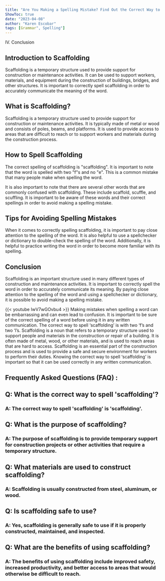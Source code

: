```yaml
---
title: "Are You Making a Spelling Mistake? Find Out the Correct Way to Spell 'Scaffolding' Now!"
ShowToc: true 
date: "2023-04-08"
author: "Karen Escobar" 
tags: [Grammar", Spelling"]
---
```

IV. Conclusion

## Introduction to Scaffolding

Scaffolding is a temporary structure used to provide support for construction or maintenance activities. It can be used to support workers, materials, and equipment during the construction of buildings, bridges, and other structures. It is important to correctly spell scaffolding in order to accurately communicate the meaning of the word.

## What is Scaffolding?

Scaffolding is a temporary structure used to provide support for construction or maintenance activities. It is typically made of metal or wood and consists of poles, beams, and platforms. It is used to provide access to areas that are difficult to reach or to support workers and materials during the construction process.

## How to Spell Scaffolding

The correct spelling of scaffolding is "scaffolding". It is important to note that the word is spelled with two "f"s and no "e". This is a common mistake that many people make when spelling the word.

It is also important to note that there are several other words that are commonly confused with scaffolding. These include scaffold, scuffle, and scuffling. It is important to be aware of these words and their correct spellings in order to avoid making a spelling mistake.

## Tips for Avoiding Spelling Mistakes

When it comes to correctly spelling scaffolding, it is important to pay close attention to the spelling of the word. It is also helpful to use a spellchecker or dictionary to double-check the spelling of the word. Additionally, it is helpful to practice writing the word in order to become more familiar with its spelling.

## Conclusion

Scaffolding is an important structure used in many different types of construction and maintenance activities. It is important to correctly spell the word in order to accurately communicate its meaning. By paying close attention to the spelling of the word and using a spellchecker or dictionary, it is possible to avoid making a spelling mistake.

{{< youtube IwV7wGOvbu4 >}} 
Making mistakes when spelling a word can be embarrassing and can even lead to confusion. It is important to be sure of the correct spelling of a word before using it in any written communication. The correct way to spell ‘scaffolding’ is with two ‘f’s and two ‘l’s. Scaffolding is a noun that refers to a temporary structure used to support people and materials in the construction or repair of a building. It is often made of metal, wood, or other materials, and is used to reach areas that are hard to access. Scaffolding is an essential part of the construction process and is used to provide a safe and secure environment for workers to perform their duties. Knowing the correct way to spell ‘scaffolding’ is important so that it can be used correctly in any written communication.

## Frequently Asked Questions (FAQ) :
<h2>Q: What is the correct way to spell 'scaffolding'?</h2>

<h3>A: The correct way to spell 'scaffolding' is 'scaffolding'.</h3>

<h2>Q: What is the purpose of scaffolding?</h2>

<h3>A: The purpose of scaffolding is to provide temporary support for construction projects or other activities that require a temporary structure.</h3>

<h2>Q: What materials are used to construct scaffolding?</h2>

<h3>A: Scaffolding is usually constructed from steel, aluminum, or wood.</h3>

<h2>Q: Is scaffolding safe to use?</h2>

<h3>A: Yes, scaffolding is generally safe to use if it is properly constructed, maintained, and inspected.</h3>

<h2>Q: What are the benefits of using scaffolding?</h2>

<h3>A: The benefits of using scaffolding include improved safety, increased productivity, and better access to areas that would otherwise be difficult to reach.</h3>






